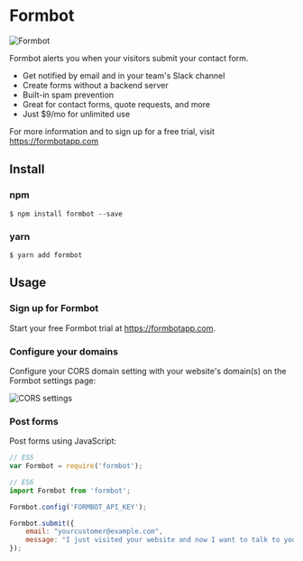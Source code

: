 # Formbot

![Formbot](https://cdn.rawgit.com/teejayvanslyke/formbot.js/master/logo.svg)

Formbot alerts you when your visitors submit your contact form.

* Get notified by email and in your team's Slack channel
* Create forms without a backend server
* Built-in spam prevention
* Great for contact forms, quote requests, and more
* Just $9/mo for unlimited use

For more information and to sign up for a free trial, visit
https://formbotapp.com

## Install

### npm

    $ npm install formbot --save

### yarn

    $ yarn add formbot

## Usage

### Sign up for Formbot

Start your free Formbot trial at https://formbotapp.com.

### Configure your domains

Configure your CORS domain setting with your website's domain(s) on
the Formbot settings page:

![CORS settings](https://cdn.rawgit.com/teejayvanslyke/formbot.js/master/cors.png)

### Post forms

Post forms using JavaScript:

```javascript
// ES5
var Formbot = require('formbot');

// ES6
import Formbot from 'formbot';

Formbot.config('FORMBOT_API_KEY');

Formbot.submit({
    email: "yourcustomer@example.com",
    message: "I just visited your website and now I want to talk to you!"
});
```
